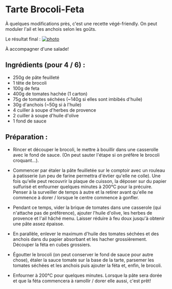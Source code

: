 Tarte Brocoli-Feta
==============

À quelques modifications près, c'est une recette végé-friendly.
On peut moduler l'ail et les anchois selon les goûts.

Le résultat final :
[![photo](https://farm6.staticflickr.com/5589/15305496031_2730c4fdec_z_d.jpg)](https://secure.flickr.com/photos/eisaru/15305496031/)

À accompagner d'une salade!

Ingrédients (pour 4 / 6) :
-------------

- 250g de pâte feuilleté
- 1 tête de brocoli
- 100g de feta
- 400g de tomates hachée (1 carton)
- 75g de tomates séchées (~140g si elles sont imbibés d'huile)
- 30g d'anchois (~50g si à l'huile)
- 4 cuiller à soupe d'herbes de provence
- 2 cuiller à soupe d'huile d'olive
- 1 fond de sauce

Préparation :
-------------

- Rincer et découper le brocoli, le mettre à bouillir dans une casserolle
avec le fond de sauce. (On peut sauter l'étape si on préfère le brocoli
croquant...).

- Commencer par étaler la pâte feuilletée sur le comptoir avec un rouleau
à patisserie (un peu de farine permettra d'évtier qu'elle ne colle). Une
fois qu'elle peut recouvrir la plaque de cuisson, la déposer sur du papier
sulfurisé et enfourner quelques minutes à 200°C pour la précuire. Penser
à la surveiller de temps à autre et la retirer avant qu'elle ne commence
à dorer / lorsque le centre commence à gonfler.

- Pendant ce temps, vider la brique de tomates dans une casserole (qui
n'attache pas de préférence), ajouter l'huile d'olive, les herbes de
provence et l'ail hâché menu. Laisser réduire à feu doux jusqu'à obtenir
une pâte assez épaisse.

- En parallèle, enlever le maximum d'huile des tomates séchées et des anchois
dans du papier absorbant et les hacher grossièrement. Découper la féta en
cubes grossiers.

- Égoutter le brocoli (on peut conserver le fond de sauce pour autre chose),
étaler la sauce tomate sur la base de la tarte, parsemer les tomates séchées
et les anchois puis ajouter la féta et, enfin, le brocoli.

- Enfourner à 200°C pour quelques minutes. Lorsque la pâte sera dorée et
que la féta commencera à ramollir / dorer elle aussi, c'est prêt!
